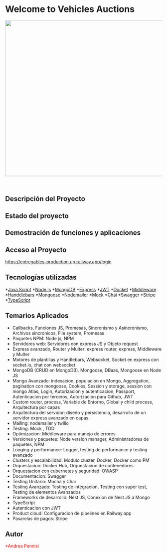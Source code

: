 <h1>Welcome to Vehicles Auctions</h1>
<p align="center">
<img src="https://github.com/AndreaPennisi04/entregables/assets/113997811/3879ee3e-e58e-49ce-abc8-3da505430120"  width="700" height="500">
</p>
<br>

## Descripción del Proyecto
## Estado del proyecto
## Demostración de funciones y aplicaciones
## Acceso al Proyecto
https://entregables-production.up.railway.app/login
## Tecnologías utilizadas
*[Java Script](#JavaScript)
*[Node js](#NodeJS)
*[MongoDB](#MongoDB)
*[Express](#Express)
*[JWT](#JWT)
*[Docket](#Docker)
*[Middleware](#Middleware)
*[Handdlebars](#Handlebars)
*[Mongoose](#Mongoose)
*[Nodemailer](#Nodemailer)
*[Mock](#Mock)
*[Chai](#Chai)
*[Swagger](#Swagger)
*[Stripe](#Stripe)
*[TypeScript](#TypeScript)
## Temarios Aplicados
- Callbacks, Funciones JS, Promesas, Sincronismo y Asincronismo, Archivos sincronicos, File system, Promesas
- Paquetes NPM: Node js, NPM
- Servidores web: Servidores con express JS y Objeto request
- Express avanzado, Router y Multer: express router, express, Middleware y Multer
- Motores de plantillas y Handlebars, Websocket, Socket en express con socket.io, chat con websocket
- MongoDB (CRUD en MongoDB). Mongoose, DBaas, Mongoose en Node JS
- Mongo Avanzado: indexacion, populacion en Mongo, Aggregation, pagination con mongoose, Cookies, Session y storage, session con mongo Atlas, Login, Autorizacion y autenticacion, Passport, Autenticacion por terceros, Autorizacion para Github, JWT
- Custom router, process, Variable de Entorno, Global y child process, Arquitectura por capas
- Arquitectura del servidor: diseño y persistencia, desarrollo de un servidor express avanzado en capas
- Mailing: nodemailer y twilio
- Testing: Mock , TDD
- Optimizacion: Middleware para manejo de errores
- Versiones y paquetes: Node version manager, Administradores de paquetes, NPM
- Looging y performance: Logger, testing de performance y testing avanzado
- Clusters y escalabilidad: Modulo cluster, Docker, Docker como PM
- Orquestacion: Docker Hub, Orquestacion de contenedores
- Orquestacion con cubernetes y seguridad: OWASP
- Documentacion: Swagger
- Testing Unitario: Mocha y Chai
- Testing Avanzado: Testing de integracion, Testing con super test, Testing de elementos Avanzados
- Frameworks de desarrollo: Nest JS, Conexion de Nest JS a Mongo
- TypeScript
- Autenticacion con JWT
- Product cloud: Configuracion de pipelines en Railway.app
- Pasarelas de pagos: Stripe
## Autor
<p style="color: red;">*Andrea Pennisi</p>
